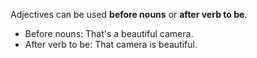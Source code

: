 Adjectives can be used **before nouns** or **after verb to be**.

- Before nouns: That's a beautiful camera.
- After verb to be: That camera is beautiful.
